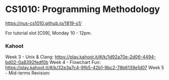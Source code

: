 # CS1010: Programming Methodology
https://nus-cs1010.github.io/1819-s1/

For tutorial slot [C09], Monday 10 - 12pm.

### Kahoot
Week 3 - Unix & Clang: https://play.kahoot.it/#/k/1d92a70e-2d06-4494-bd02-0a8392fedf0b
Week 4 - Flowchart Fun: https://play.kahoot.it/#/k/32e3a7c4-9fb5-42b1-9bc2-78b6139e1d07
Week 5 - Mid-terms Revision:

